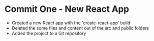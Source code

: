 # Commit One - New React App
- Created a new React app with the 'create-react-app' build
- Deleted the some files and content out of the src and public folders
- Added the project to a Git repository